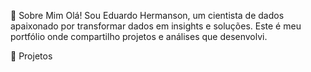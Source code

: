 👋 Sobre Mim
Olá! Sou Eduardo Hermanson, um cientista de dados apaixonado por transformar dados em insights e soluções. Este é meu portfólio onde compartilho projetos e análises que desenvolvi.

🚀 Projetos

